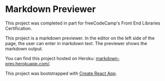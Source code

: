 # Markdown Previewer

This project was completed in part for freeCodeCamp's Front End Libraries Certification.

This project is a markdown previewer. In the editor on the left side of the page, the user can enter in markdown text. The previewer shows the markdown output.

You can find this project hosted on Heroku: [markdown-prev.herokuapp.com/](https://markdown-prev.herokuapp.com/).

This project was bootstrapped with [Create React App](https://github.com/facebookincubator/create-react-app).
